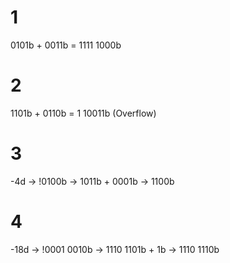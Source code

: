 # 1
0101b +
0011b =
1111
1000b
# 2
 1101b +
 0110b =
 1
10011b (Overflow)
# 3
-4d -> !0100b -> 1011b + 0001b -> 1100b
# 4
-18d -> !0001 0010b -> 1110 1101b + 1b -> 1110 1110b

